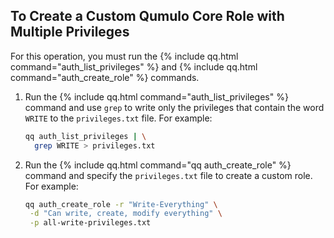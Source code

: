 ## To Create a Custom Qumulo Core Role with Multiple Privileges
For this operation, you must run the {% include qq.html command="auth_list_privileges" %} and {% include qq.html command="auth_create_role" %} commands.

1. Run the {% include qq.html command="auth_list_privileges" %} command and use `grep` to write only the privileges that contain the word `WRITE` to the `privileges.txt` file. For example:

   ```bash
   qq auth_list_privileges | \
     grep WRITE > privileges.txt
   ```

2. Run the {% include qq.html command="qq auth_create_role" %} command and specify the `privileges.txt` file to create a custom role. For example:

   ```bash
   qq auth_create_role -r "Write-Everything" \
    -d "Can write, create, modify everything" \
    -p all-write-privileges.txt
   ```
